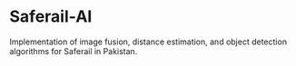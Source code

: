 # Saferail-AI
Implementation of image fusion, distance estimation, and object detection algorithms for Saferail in Pakistan.

